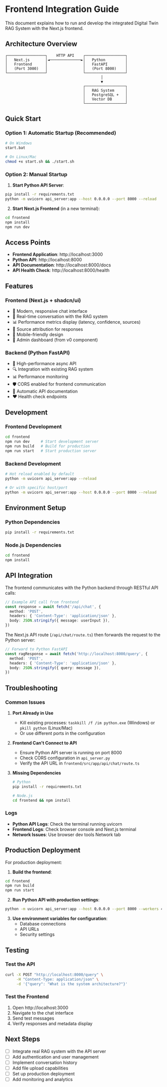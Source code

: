 # Frontend Integration Guide

This document explains how to run and develop the integrated Digital Twin RAG System with the Next.js frontend.

## Architecture Overview

```
┌─────────────────┐    HTTP API    ┌──────────────────┐
│   Next.js       │◄──────────────►│   Python         │
│   Frontend      │                │   FastAPI        │
│   (Port 3000)   │                │   (Port 8000)    │
└─────────────────┘                └──────────────────┘
                                           │
                                           ▼
                                   ┌──────────────────┐
                                   │   RAG System     │
                                   │   PostgreSQL +   │
                                   │   Vector DB      │
                                   └──────────────────┘
```

## Quick Start

### Option 1: Automatic Startup (Recommended)
```bash
# On Windows
start.bat

# On Linux/Mac
chmod +x start.sh && ./start.sh
```

### Option 2: Manual Startup

1. **Start Python API Server**:
```bash
pip install -r requirements.txt
python -m uvicorn api_server:app --host 0.0.0.0 --port 8000 --reload
```

2. **Start Next.js Frontend** (in a new terminal):
```bash
cd frontend
npm install
npm run dev
```

## Access Points

- **Frontend Application**: http://localhost:3000
- **Python API**: http://localhost:8000
- **API Documentation**: http://localhost:8000/docs
- **API Health Check**: http://localhost:8000/health

## Features

### Frontend (Next.js + shadcn/ui)
- 🎨 Modern, responsive chat interface
- 💬 Real-time conversation with the RAG system
- 📊 Performance metrics display (latency, confidence, sources)
- 🎯 Source attribution for responses
- 📱 Mobile-friendly design
- 🔐 Admin dashboard (from v0 component)

### Backend (Python FastAPI)
- 🚀 High-performance async API
- 🔍 Integration with existing RAG system
- 📊 Performance monitoring
- 🛡️ CORS enabled for frontend communication
- 📝 Automatic API documentation
- ❤️ Health check endpoints

## Development

### Frontend Development
```bash
cd frontend
npm run dev     # Start development server
npm run build   # Build for production
npm run start   # Start production server
```

### Backend Development
```bash
# Hot reload enabled by default
python -m uvicorn api_server:app --reload

# Or with specific host/port
python -m uvicorn api_server:app --host 0.0.0.0 --port 8000 --reload
```

## Environment Setup

### Python Dependencies
```bash
pip install -r requirements.txt
```

### Node.js Dependencies
```bash
cd frontend
npm install
```

## API Integration

The frontend communicates with the Python backend through RESTful API calls:

```typescript
// Example API call from frontend
const response = await fetch('/api/chat', {
  method: 'POST',
  headers: { 'Content-Type': 'application/json' },
  body: JSON.stringify({ message: userInput }),
})
```

The Next.js API route (`/api/chat/route.ts`) then forwards the request to the Python server:

```typescript
// Forward to Python FastAPI
const ragResponse = await fetch('http://localhost:8000/query', {
  method: 'POST',
  headers: { 'Content-Type': 'application/json' },
  body: JSON.stringify({ query: message }),
})
```

## Troubleshooting

### Common Issues

1. **Port Already in Use**
   - Kill existing processes: `taskkill /f /im python.exe` (Windows) or `pkill python` (Linux/Mac)
   - Or use different ports in the configuration

2. **Frontend Can't Connect to API**
   - Ensure Python API server is running on port 8000
   - Check CORS configuration in `api_server.py`
   - Verify the API URL in `frontend/src/app/api/chat/route.ts`

3. **Missing Dependencies**
   ```bash
   # Python
   pip install -r requirements.txt
   
   # Node.js
   cd frontend && npm install
   ```

### Logs

- **Python API Logs**: Check the terminal running uvicorn
- **Frontend Logs**: Check browser console and Next.js terminal
- **Network Issues**: Use browser dev tools Network tab

## Production Deployment

For production deployment:

1. **Build the frontend**:
```bash
cd frontend
npm run build
npm run start
```

2. **Run Python API with production settings**:
```bash
python -m uvicorn api_server:app --host 0.0.0.0 --port 8000 --workers 4
```

3. **Use environment variables for configuration**:
   - Database connections
   - API URLs
   - Security settings

## Testing

### Test the API
```bash
curl -X POST "http://localhost:8000/query" \
     -H "Content-Type: application/json" \
     -d '{"query": "What is the system architecture?"}'
```

### Test the Frontend
1. Open http://localhost:3000
2. Navigate to the chat interface
3. Send test messages
4. Verify responses and metadata display

## Next Steps

- [ ] Integrate real RAG system with the API server
- [ ] Add authentication and user management
- [ ] Implement conversation history
- [ ] Add file upload capabilities
- [ ] Set up production deployment
- [ ] Add monitoring and analytics